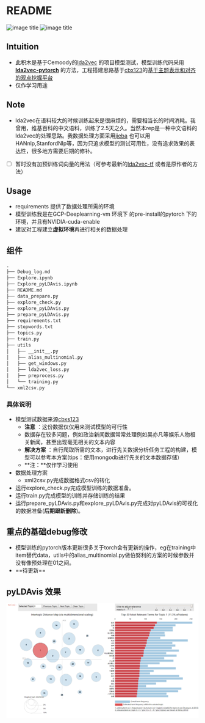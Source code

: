 # README

![image title](https://img.shields.io/badge/auther-JA1LE1-orange.svg)  ![image title](https://img.shields.io/badge/XMU-CSC-blue.svg)

## Intuition

- 此积木是基于Cemoody的[lda2vec](https://github.com/cemoody/lda2vec) 的项目模型测试，模型训练代码采用[**lda2vec-pytorch**](https://github.com/TropComplique/lda2vec-pytorch) 的方法，工程搭建思路基于[cbx123](https://github.com/cbxs123)的[基于主题表示和对齐的观点挖掘平台](https://github.com/cbxs123/Topic-Visualization) 
- 仅作学习用途



## Note

- lda2vec在语料较大的时候训练起来是很麻烦的，需要相当长的时间消耗。我曾用，维基百科的中文语料，训练了2.5天之久。当然本rep是一种中文语料的lda2vec的处理思路。我数据处理方面采用[jieba](https://github.com/fxsjy/jieba) 也可以用HANnlp,StanfordNlp等，因为只追求模型的测试可用性，没有追求效果的表达性，很多地方需要后期的修补。
- [ ] 暂时没有加预训练词向量的用法（可参考最新的[lda2vec-tf](https://github.com/nateraw/Lda2vec-Tensorflow) 或者是原作者的方法）



## Usage

- requirements 提供了数据处理所需的环境
- 模型训练我是在GCP-Deeplearning-vm 环境下 的pre-install的pytorch 下的环境，并且有NVIDIA-cuda-enable
- 建议对工程建立**虚拟环境**再进行相关的数据处理



## 组件

```
.
├── Debug_log.md
├── Explore.ipynb
├── Explore_pyLDAvis.ipynb
├── README.md
├── data_prepare.py
├── explore_check.py
├── explore_pyLDAvis.py
├── prepare_pyLDAvis.py
├── requirements.txt
├── stopwords.txt
├── topics.py
├── train.py
├── utils
│   ├── __init__.py
│   ├── alias_multinomial.py
│   ├── get_windows.py
│   ├── lda2vec_loss.py
│   ├── preprocess.py
│   └── training.py
└── xml2csv.py
```

### 具体说明

- 模型测试数据来源[cbxs123]([https://github.com/cbxs123/news-comment-spider/tree/master/0-data/%E5%8F%8C%E8%AF%AD%E6%96%B0%E9%97%BB%E9%9B%86](https://github.com/cbxs123/news-comment-spider/tree/master/0-data/双语新闻集))
  - **注意** ：这份数据仅仅用来测试模型的可行性
  - 数据存在较多问题，例如政治新闻数据常常处理例如吴亦凡等娱乐人物相关新闻，甚至出现毫无相关的文本内容
  - **解决方案** ：自行爬取所需的文本，进行先关数据分析任务工程的构建，模型可以参考本方案(tips：使用mongodb进行先关的文本数据存储）
  - **注：**仅作学习使用
- 数据处理方案
  - xml2csv.py完成数据格式csv的转化
- 运行explore_check.py完成模型训练的数据准备。
- 运行train.py完成模型的训练并存储训练的结果
- 运行prepare_pyLDAvis.py和explore_pyLDAvis.py完成对pyLDAvis的可视化的数据准备(**后期跟新删除**)。

## 重点的基础debug修改

- 模型训练的pytorch版本更新很多关于torch会有更新的操作，eg在training中item替代data，utils中的alias_multinomial.py做伯努利的方案的时候参数并没有像预处理在01之间。
- ==待更新==

## pyLDAvis 效果

![image](./pyLDAvis.png)